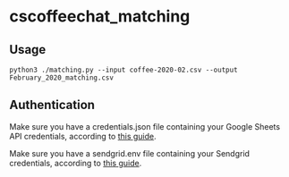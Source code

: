 # cscoffeechat_matching

## Usage

```shell
python3 ./matching.py --input coffee-2020-02.csv --output February_2020_matching.csv
```

## Authentication

Make sure you have a credentials.json file containing your Google Sheets API credentials, according to [this guide](https://developers.google.com/sheets/api/quickstart/python).

Make sure you have a sendgrid.env file containing your Sendgrid credentials, according to [this guide](https://github.com/sendgrid/sendgrid-python#setup-environment-variables).
